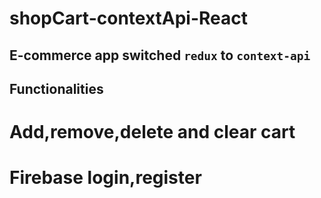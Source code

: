 # shopCart-contextApi-React
## E-commerce app switched `redux` to `context-api`

## Functionalities
# Add,remove,delete and clear cart
# Firebase login,register


